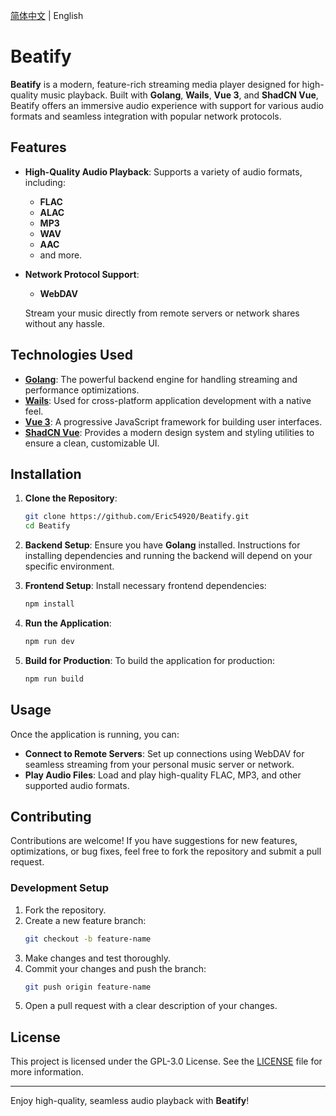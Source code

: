 [简体中文](./README-zh.md) | English

# Beatify

**Beatify** is a modern, feature-rich streaming media player designed for high-quality music playback. Built with **Golang**, **Wails**, **Vue 3**, and **ShadCN Vue**, Beatify offers an immersive audio experience with support for various audio formats and seamless integration with popular network protocols.

## Features

- **High-Quality Audio Playback**: Supports a variety of audio formats, including:
  - **FLAC**
  - **ALAC**
  - **MP3**
  - **WAV**
  - **AAC**
  - and more.

- **Network Protocol Support**:
  - **WebDAV**
  
  Stream your music directly from remote servers or network shares without any hassle.

## Technologies Used

- **[Golang](https://golang.org/)**: The powerful backend engine for handling streaming and performance optimizations.
- **[Wails](https://wails.io/)**: Used for cross-platform application development with a native feel.
- **[Vue 3](https://vuejs.org/)**: A progressive JavaScript framework for building user interfaces.
- **[ShadCN Vue](https://www.shadcn-vue.com/)**: Provides a modern design system and styling utilities to ensure a clean, customizable UI.

## Installation

1. **Clone the Repository**:
    ```bash
    git clone https://github.com/Eric54920/Beatify.git
    cd Beatify
    ```

2. **Backend Setup**:
   Ensure you have **Golang** installed. Instructions for installing dependencies and running the backend will depend on your specific environment.

3. **Frontend Setup**:
    Install necessary frontend dependencies:
    ```bash
    npm install
    ```

4. **Run the Application**:
    ```bash
    npm run dev
    ```

5. **Build for Production**:
   To build the application for production:
    ```bash
    npm run build
    ```

## Usage

Once the application is running, you can:
- **Connect to Remote Servers**: Set up connections using WebDAV for seamless streaming from your personal music server or network.
- **Play Audio Files**: Load and play high-quality FLAC, MP3, and other supported audio formats.

## Contributing

Contributions are welcome! If you have suggestions for new features, optimizations, or bug fixes, feel free to fork the repository and submit a pull request.

### Development Setup

1. Fork the repository.
2. Create a new feature branch:
    ```bash
    git checkout -b feature-name
    ```
3. Make changes and test thoroughly.
4. Commit your changes and push the branch:
    ```bash
    git push origin feature-name
    ```
5. Open a pull request with a clear description of your changes.

## License

This project is licensed under the GPL-3.0 License. See the [LICENSE](LICENSE) file for more information.

---

Enjoy high-quality, seamless audio playback with **Beatify**!
